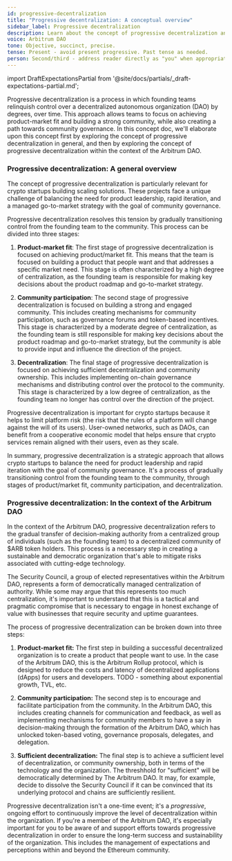 ```yaml
---
id: progressive-decentralization
title: "Progressive decentralization: A conceptual overview"
sidebar_label: Progressive decentralization
description: Learn about the concept of progressive decentralization and how it applies to the Arbitrum DAO.
voice: Arbitrum DAO
tone: Objective, succinct, precise.
tense: Present - avoid present progressive. Past tense as needed.
person: Second/third - address reader directly as "you" when appropriate, refer to the DAO as the DAO, not as "we".
---
```


import DraftExpectationsPartial from '@site/docs/partials/_draft-expectations-partial.md'; 

<DraftExpectationsPartial />

Progressive decentralization is a process in which founding teams relinquish control over a decentralized autonomous organization (DAO) by degrees, over time. This approach allows teams to focus on achieving product-market fit and building a strong community, while also creating a path towards community governance. In this concept doc, we'll elaborate upon this concept first by exploring the concept of progressive decentralization in general, and then by exploring the concept of progressive decentralization within the context of the Arbitrum DAO.

### Progressive decentralization: A general overview

The concept of progressive decentralization is particularly relevant for crypto startups building scaling solutions. These projects face a unique challenge of balancing the need for product leadership, rapid iteration, and a managed go-to-market strategy with the goal of community governance.

Progressive decentralization resolves this tension by gradually transitioning control from the founding team to the community. This process can be divided into three stages:

 1. **Product-market fit**: The first stage of progressive decentralization is focused on achieving product/market fit. This means that the team is focused on building a product that people want and that addresses a specific market need. This stage is often characterized by a high degree of centralization, as the founding team is responsible for making key decisions about the product roadmap and go-to-market strategy.

 2. **Community participation**: The second stage of progressive decentralization is focused on building a strong and engaged community. This includes creating mechanisms for community participation, such as governance forums and token-based incentives. This stage is characterized by a moderate degree of centralization, as the founding team is still responsible for making key decisions about the product roadmap and go-to-market strategy, but the community is able to provide input and influence the direction of the project.

 3. **Decentralization**: The final stage of progressive decentralization is focused on achieving sufficient decentralization and community ownership. This includes implementing on-chain governance mechanisms and distributing control over the protocol to the community. This stage is characterized by a low degree of centralization, as the founding team no longer has control over the direction of the project.

Progressive decentralization is important for crypto startups because it helps to limit platform risk (the risk that the rules of a platform will change against the will of its users). User-owned networks, such as DAOs, can benefit from a cooperative economic model that helps ensure that crypto services remain aligned with their users, even as they scale.

In summary, progressive decentralization is a strategic approach that allows crypto startups to balance the need for product leadership and rapid iteration with the goal of community governance. It's a process of gradually transitioning control from the founding team to the community, through stages of product/market fit, community participation, and decentralization.


### Progressive decentralization: In the context of the Arbitrum DAO

In the context of the Arbitrum DAO, progressive decentralization refers to the gradual transfer of decision-making authority from a centralized group of individuals (such as the founding team) to a decentralized community of $ARB token holders. This process is a necessary step in creating a sustainable and democratic organization that's able to mitigate risks associated with cutting-edge technology.

The Security Council, a group of elected representatives within the Arbitrum DAO, represents a form of democratically managed centralization of authority. While some may argue that this represents too much centralization, it's important to understand that this is a tactical and pragmatic compromise that is necessary to engage in honest exchange of value with businesses that require security and uptime guarantees.

The process of progressive decentralization can be broken down into three steps:

1. **Product-market fit:** The first step in building a successful decentralized organization is to create a product that people want to use. In the case of the Arbitrum DAO, this is the Arbitrum Rollup protocol, which is designed to reduce the costs and latency of decentralized applications (dApps) for users and developers. TODO - something about exponential growth, TVL, etc.

2. **Community participation:** The second step is to encourage and facilitate participation from the community. In the Arbitrum DAO, this includes creating channels for communication and feedback, as well as implementing mechanisms for community members to have a say in decision-making through the formation of the Arbitrum DAO, which has unlocked token-based voting, governance proposals, delegates, and delegation.

3. **Sufficient decentralization:** The final step is to achieve a sufficient level of decentralization, or community ownership, both in terms of the technology and the organization. The threshhold for "sufficient" will be democratically determined by The Arbitrum DAO. It may, for example, decide to dissolve the Security Council if it can be convinced that its underlying protocol and chains are sufficiently resilient. 


Progressive decentralization isn't a one-time event; it's a *progressive*, ongoing effort to continuously improve the level of decentralization within the organization. If you're a member of the Arbitrum DAO, it's especially important for you to be aware of and support efforts towards progressive decentralization in order to ensure the long-term success and sustainability of the organization. This includes the management of expectations and perceptions within and beyond the Ethereum community.